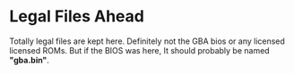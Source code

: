 Legal Files Ahead
===

Totally legal files are kept here. Definitely not the GBA bios or any licensed licensed ROMs.
But if the BIOS was here, It should probably be named **"gba.bin"**.